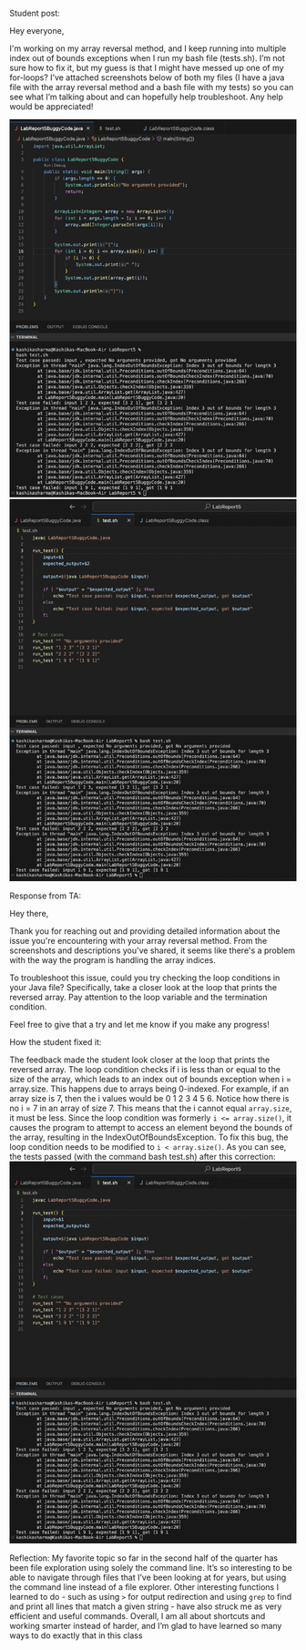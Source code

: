Student post:  

Hey everyone,  

I'm working on my array reversal method, and I keep running into multiple index out of bounds exceptions when I run my bash file (tests.sh). I’m not sure how to fix it, but my guess is that I might have messed up one of my for-loops? I’ve attached screenshots below of both my files (I have a java file with the array reversal method and a bash file with my tests) so you can see what I’m talking about and can hopefully help troubleshoot. Any help would be appreciated!  

![Image](StudentError.png)  
![Image](StudentError2.png)  



Response from TA:  

Hey there,  

Thank you for reaching out and providing detailed information about the issue you're encountering with your array reversal method. From the screenshots and descriptions you've shared, it seems like there's a problem with the way the program is handling the array indices.  

To troubleshoot this issue, could you try checking the loop conditions in your Java file? Specifically, take a closer look at the loop that prints the reversed array. Pay attention to the loop variable and the termination condition.  

Feel free to give that a try and let me know if you make any progress!    



      

How the student fixed it:  

The feedback made the student look closer at the loop that prints the reversed array. The loop condition checks if i is less than or equal to the size of the array, which leads to an index out of bounds exception when i = array.size. This happens due to arrays being 0-indexed. For example, if an array size is 7, then the i values would be 0 1 2 3 4 5 6. Notice how there is no i = 7 in an array of size 7. This means that the i cannot equal `array.size`, it must be less. Since the loop condition was formerly  `i <= array.size()`, it causes the program to attempt to access an element beyond the bounds of the array, resulting in the IndexOutOfBoundsException. To fix this bug, the loop condition needs to be modified to `i < array.size()`. As you can see, the tests passed (with the command bash test.sh) after this correction:
![Image](Yaystudent.png)  


Reflection:
My favorite topic so far in the second half of the quarter has been file exploration using solely the command line. It’s so interesting to be able to navigate through files that I’ve been looking at for years, but using the command line instead of a file explorer. Other interesting functions I learned to do - such as using `>` for output redirection and using `grep` to find and print all lines that match a given string - have also struck me as very efficient and useful commands. Overall, I am all about shortcuts and working smarter instead of harder, and I’m glad to have learned so many ways to do exactly that in this class


